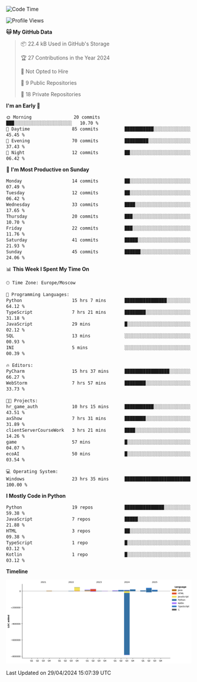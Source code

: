 <!--START_SECTION:waka-->
![Code Time](http://img.shields.io/badge/Code%20Time-297%20hrs%2044%20mins-blue)

![Profile Views](http://img.shields.io/badge/Profile%20Views-0-blue)

**🐱 My GitHub Data** 

> 📦 22.4 kB Used in GitHub's Storage 
 > 
> 🏆 27 Contributions in the Year 2024
 > 
> 🚫 Not Opted to Hire
 > 
> 📜 9 Public Repositories 
 > 
> 🔑 18 Private Repositories 
 > 
**I'm an Early 🐤** 

```text
🌞 Morning                20 commits          ███░░░░░░░░░░░░░░░░░░░░░░   10.70 % 
🌆 Daytime                85 commits          ███████████░░░░░░░░░░░░░░   45.45 % 
🌃 Evening                70 commits          █████████░░░░░░░░░░░░░░░░   37.43 % 
🌙 Night                  12 commits          ██░░░░░░░░░░░░░░░░░░░░░░░   06.42 % 
```
📅 **I'm Most Productive on Sunday** 

```text
Monday                   14 commits          ██░░░░░░░░░░░░░░░░░░░░░░░   07.49 % 
Tuesday                  12 commits          ██░░░░░░░░░░░░░░░░░░░░░░░   06.42 % 
Wednesday                33 commits          ████░░░░░░░░░░░░░░░░░░░░░   17.65 % 
Thursday                 20 commits          ███░░░░░░░░░░░░░░░░░░░░░░   10.70 % 
Friday                   22 commits          ███░░░░░░░░░░░░░░░░░░░░░░   11.76 % 
Saturday                 41 commits          █████░░░░░░░░░░░░░░░░░░░░   21.93 % 
Sunday                   45 commits          ██████░░░░░░░░░░░░░░░░░░░   24.06 % 
```


📊 **This Week I Spent My Time On** 

```text
🕑︎ Time Zone: Europe/Moscow

💬 Programming Languages: 
Python                   15 hrs 7 mins       ████████████████░░░░░░░░░   64.12 % 
TypeScript               7 hrs 21 mins       ████████░░░░░░░░░░░░░░░░░   31.18 % 
JavaScript               29 mins             █░░░░░░░░░░░░░░░░░░░░░░░░   02.12 % 
SQL                      13 mins             ░░░░░░░░░░░░░░░░░░░░░░░░░   00.93 % 
INI                      5 mins              ░░░░░░░░░░░░░░░░░░░░░░░░░   00.39 % 

🔥 Editors: 
PyCharm                  15 hrs 37 mins      █████████████████░░░░░░░░   66.27 % 
WebStorm                 7 hrs 57 mins       ████████░░░░░░░░░░░░░░░░░   33.73 % 

🐱‍💻 Projects: 
hr_game_auth             10 hrs 15 mins      ███████████░░░░░░░░░░░░░░   43.51 % 
axShow                   7 hrs 31 mins       ████████░░░░░░░░░░░░░░░░░   31.89 % 
clientServerCourseWork   3 hrs 21 mins       ████░░░░░░░░░░░░░░░░░░░░░   14.26 % 
game                     57 mins             █░░░░░░░░░░░░░░░░░░░░░░░░   04.07 % 
ecoAI                    50 mins             █░░░░░░░░░░░░░░░░░░░░░░░░   03.54 % 

💻 Operating System: 
Windows                  23 hrs 35 mins      █████████████████████████   100.00 % 
```

**I Mostly Code in Python** 

```text
Python                   19 repos            ███████████████░░░░░░░░░░   59.38 % 
JavaScript               7 repos             █████░░░░░░░░░░░░░░░░░░░░   21.88 % 
HTML                     3 repos             ██░░░░░░░░░░░░░░░░░░░░░░░   09.38 % 
TypeScript               1 repo              █░░░░░░░░░░░░░░░░░░░░░░░░   03.12 % 
Kotlin                   1 repo              █░░░░░░░░░░░░░░░░░░░░░░░░   03.12 % 
```



**Timeline**

![Lines of Code chart](https://raw.githubusercontent.com/adlemx/adlemx/main/assets/bar_graph.png)


 Last Updated on 29/04/2024 15:07:39 UTC
<!--END_SECTION:waka-->
